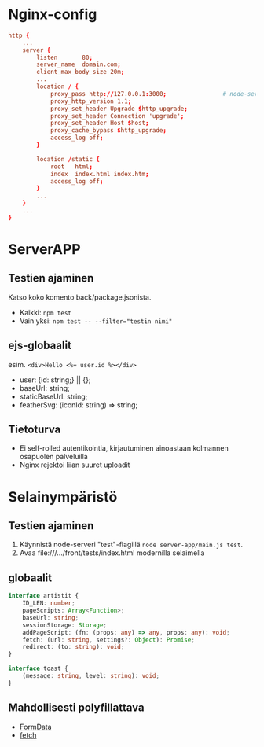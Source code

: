 # Nginx-config

```conf
http {
    ...
    server {
        listen       80;
        server_name  domain.com;
        client_max_body_size 20m;
        ...
        location / {
            proxy_pass http://127.0.0.1:3000;                # node-serverin url
            proxy_http_version 1.1;
            proxy_set_header Upgrade $http_upgrade;
            proxy_set_header Connection 'upgrade';
            proxy_set_header Host $host;
            proxy_cache_bypass $http_upgrade;
            access_log off;
        }

        location /static {
            root   html;
            index  index.html index.htm;
            access_log off;
        }
        ...
    }
    ...
}
```

# ServerAPP

## Testien ajaminen

Katso koko komento back/package.jsonista.

- Kaikki: `npm test`
- Vain yksi: `npm test -- --filter="testin nimi"`

## ejs-globaalit

esim. `<div>Hello <%= user.id %></div>`

- user: {id: string;} || {};
- baseUrl: string;
- staticBaseUrl: string;
- featherSvg: (iconId: string) => string;

## Tietoturva

- Ei self-rolled autentikointia, kirjautuminen ainoastaan kolmannen osapuolen palveluilla
- Nginx rejektoi liian suuret uploadit

# Selainympäristö

## Testien ajaminen

1. Käynnistä node-serveri "test"-flagillä `node server-app/main.js test`.
2. Avaa file:///.../front/tests/index.html modernilla selaimella

## globaalit

```typescript
interface artistit {
    ID_LEN: number;
    pageScripts: Array<Function>;
    baseUrl: string;
    sessionStorage: Storage;
    addPageScript: (fn: (props: any) => any, props: any): void;
    fetch: (url: string, settings?: Object): Promise;
    redirect: (to: string): void;
}
```

```typescript
interface toast {
    (message: string, level: string): void;
}
```

## Mahdollisesti polyfillattava

- [FormData](https://developer.mozilla.org/en-US/docs/Web/API/FormData)
- [fetch](https://developer.mozilla.org/en-US/docs/Web/API/Fetch_API)